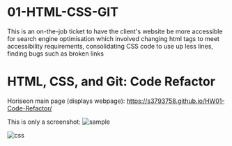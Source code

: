 # 01-HTML-CSS-GIT
This is an on-the-job ticket to have the client's website be more accessible for search engine optimisation which involved changing html tags to meet accessibility requirements, consolidating CSS code to use up less lines, finding bugs such as broken links

# HTML, CSS, and Git: Code Refactor




Horiseon main page (displays webpage): https://s3793758.github.io/HW01-Code-Refactor/

This is only a screenshot:
![sample](https://user-images.githubusercontent.com/58293386/155488224-ceef84c5-c877-4450-9dd5-e5c5b5216deb.png)


![css](https://user-images.githubusercontent.com/58293386/155514008-b2920f09-bf97-4e1a-b8dd-3363f0a474f8.png)
